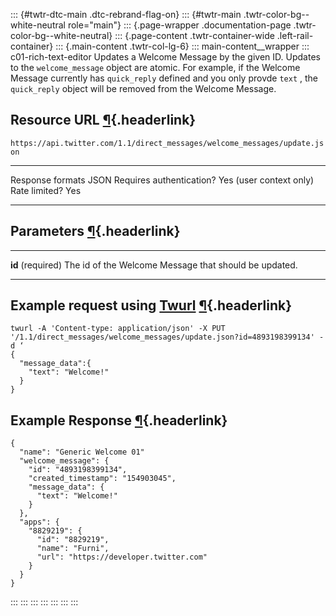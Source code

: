 ::: {#twtr-dtc-main .dtc-rebrand-flag-on}
::: {#twtr-main .twtr-color-bg--white-neutral role="main"}
::: {.page-wrapper .documentation-page .twtr-color-bg--white-neutral}
::: {.page-content .twtr-container-wide .left-rail-container}
::: {.main-content .twtr-col-lg-6}
::: main-content__wrapper
::: c01-rich-text-editor
Updates a Welcome Message by the given ID. Updates to the
` welcome_message ` object are atomic. For example, if the Welcome
Message currently has ` quick_reply ` defined and you only provde
` text ` , the ` quick_reply ` object will be removed from the Welcome
Message.

## Resource URL [¶](#resource-url){.headerlink}

` https://api.twitter.com/1.1/direct_messages/welcome_messages/update.json `

  -------------------------- -------------------------
  Response formats           JSON
  Requires authentication?   Yes (user context only)
  Rate limited?              Yes
  -------------------------- -------------------------

## Parameters [¶](#parameters){.headerlink}

  ------------------- -------------------------------------------------------
  **id** (required)   The id of the Welcome Message that should be updated.
  ------------------- -------------------------------------------------------

## Example request using [Twurl](https://github.com/twitter/twurl) [¶](#example-request-using-twurl){.headerlink}

    twurl -A 'Content-type: application/json' -X PUT '/1.1/direct_messages/welcome_messages/update.json?id=4893198399134' -d ‘
    {
      "message_data":{
        "text": "Welcome!"
      }
    }

## Example Response [¶](#example-response){.headerlink}

    {
      "name": "Generic Welcome 01"
      "welcome_message": {
        "id": "4893198399134",
        "created_timestamp": "154903045",
        "message_data": {
          "text": "Welcome!"
        }
      },
      "apps": {
        "8829219": {
          "id": "8829219",
          "name": "Furni",
          "url": "https://developer.twitter.com"
        }
      }
    }
:::
:::
:::
:::
:::
:::
:::
